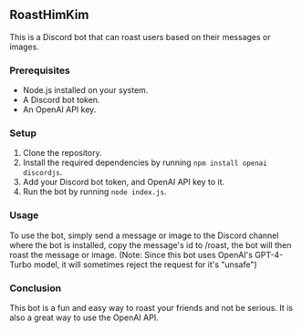 ## RoastHimKim

This is a Discord bot that can roast users based on their messages or images. 

### Prerequisites 

- Node.js installed on your system.
- A Discord bot token. 
- An OpenAI API key.

### Setup 

1. Clone the repository. 
2. Install the required dependencies by running `npm install openai discordjs`. 
3. Add your Discord bot token, and OpenAI API key to it. 
4. Run the bot by running `node index.js`. 

### Usage 

To use the bot, simply send a message or image to the Discord channel where the bot is installed, copy the message's id to /roast, the bot will then roast the message or image. 
(Note: Since this bot uses OpenAI's GPT-4-Turbo model, it will sometimes reject the request for it's "unsafe") 

### Conclusion 

This bot is a fun and easy way to roast your friends and not be serious. It is also a great way to use the OpenAI API.

